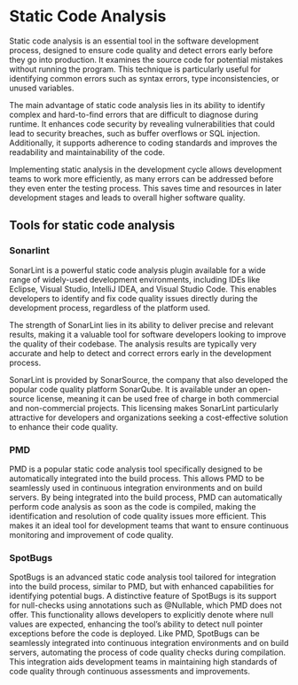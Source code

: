 # Static Code Analysis

Static code analysis is an essential tool in the software development process, 
designed to ensure code quality and detect errors early before they go into 
production. It examines the source code for potential mistakes without running 
the program. This technique is particularly useful for identifying common 
errors such as syntax errors, type inconsistencies, or unused variables.

The main advantage of static code analysis lies in its ability to identify 
complex and hard-to-find errors that are difficult to diagnose during runtime. 
It enhances code security by revealing vulnerabilities that could lead to 
security breaches, such as buffer overflows or SQL injection. Additionally, 
it supports adherence to coding standards and improves the readability and 
maintainability of the code.

Implementing static analysis in the development cycle allows development 
teams to work more efficiently, as many errors can be addressed before they 
even enter the testing process. This saves time and resources in later 
development stages and leads to overall higher software quality.

## Tools for static code analysis

### Sonarlint
SonarLint is a powerful static code analysis plugin available for a wide 
range of widely-used development environments, including IDEs like Eclipse, 
Visual Studio, IntelliJ IDEA, and Visual Studio Code. This enables developers
to identify and fix code quality issues directly during the development 
process, regardless of the platform used.

The strength of SonarLint lies in its ability to deliver precise and relevant
results, making it a valuable tool for software developers looking to improve
the quality of their codebase. The analysis results are typically very 
accurate and help to detect and correct errors early in the development 
process.

SonarLint is provided by SonarSource, the company that also developed the 
popular code quality platform SonarQube. It is available under an open-source
license, meaning it can be used free of charge in both commercial and 
non-commercial projects. This licensing makes SonarLint particularly 
attractive for developers and organizations seeking a cost-effective 
solution to enhance their code quality.

### PMD
PMD is a popular static code analysis tool specifically designed to be 
automatically integrated into the build process. This allows PMD to be 
seamlessly used in continuous integration environments and on build servers. 
By being integrated into the build process, PMD can automatically perform 
code analysis as soon as the code is compiled, making the identification 
and resolution of code quality issues more efficient. This makes it an 
ideal tool for development teams that want to ensure continuous monitoring 
and improvement of code quality.

### SpotBugs

SpotBugs is an advanced static code analysis tool tailored for integration
into the build process, similar to PMD, but with enhanced capabilities for
identifying potential bugs. A distinctive feature of SpotBugs is its support
for null-checks using annotations such as @Nullable, which PMD does not offer.
This functionality allows developers to explicitly denote where null values
are expected, enhancing the tool’s ability to detect null pointer exceptions
before the code is deployed. Like PMD, SpotBugs can be seamlessly integrated
into continuous integration environments and on build servers, automating the
process of code quality checks during compilation. This integration aids
development teams in maintaining high standards of code quality through
continuous assessments and improvements.
